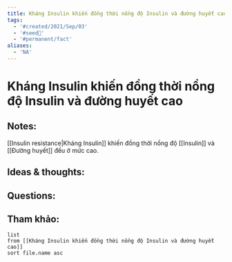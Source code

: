 ```yaml
---
title: Kháng Insulin khiến đồng thời nồng độ Insulin và đường huyết cao
tags:
  - '#created/2021/Sep/03'
  - '#seed🥜'
  - '#permanent/fact'
aliases:
  - 'NA'
---
```

# Kháng Insulin khiến đồng thời nồng độ Insulin và đường huyết cao

## Notes:
[[Insulin resistance|Kháng Insulin]] khiến đồng thời nồng độ [[Insulin]] và [[Đường huyết]] đều ở mức cao. 

## Ideas & thoughts:

## Questions:


## Tham khảo:
```dataview
list
from [[Kháng Insulin khiến đồng thời nồng độ Insulin và đường huyết cao]]
sort file.name asc
```